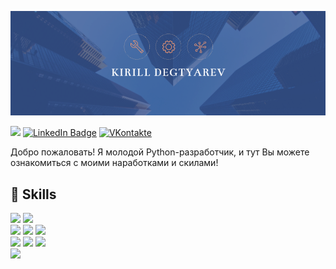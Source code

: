 [![Kirill's GitHub Banner](./main.png)](https://github.com/lirik1982)

![](https://komarev.com/ghpvc/?username=lirik1982)
[![LinkedIn Badge](https://img.shields.io/badge/LinkedIn-Profile-informational?style=flat&logo=linkedin&logoColor=white&color=0D76A8)]([https://www.linkedin.com/in/braydon-coyer/](https://www.linkedin.com/in/kirill-degtyarev-519661270/))
[![VKontakte](https://img.shields.io/badge/VKontakte-Profile?style=flat&logo=codepen&logoColor=white&color=0D76A8)](https://vk.com/kirill.degtyarev)


Добро пожаловать!
Я молодой Python-разработчик, и тут Вы можете ознакомиться с моими наработками и скилами!
<br>


## 💼 Skills

![](https://img.shields.io/badge/Code-Python-informational?style=flat&logo=angular&logoColor=white&color=0D76A8)
![](https://img.shields.io/badge/Code-JSbase-informational?style=flat&logo=angular&logoColor=white&color=0D76A8)
<br>
![](https://img.shields.io/badge/DB-PostgreSQL?style=flat&logo=angular&logoColor=white&color=0D76A8)
![](https://img.shields.io/badge/DB-MySQL?style=flat&logo=angular&logoColor=white&color=0D76A8)
![](https://img.shields.io/badge/DB-Redis?style=flat&logo=angular&logoColor=white&color=0D76A8)
<br>
![](https://img.shields.io/badge/Framework-Django?style=flat&logo=angular&logoColor=white&color=0D76A8)
![](https://img.shields.io/badge/Framework-Flask?style=flat&logo=angular&logoColor=white&color=0D76A8)
![](https://img.shields.io/badge/Framework-Pytest?style=flat&logo=angular&logoColor=white&color=0D76A8)
<br>
![](https://img.shields.io/badge/Framework-Django?style=flat&logo=angular&logoColor=white&color=0D76A8)



